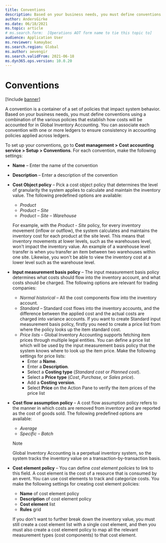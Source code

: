 ```yaml
---
title: Conventions
description: Based on your business needs, you must define conventions using a combination of the various policies that establish how costs will be accounted for in Global Inventory Accounting.
author: AndersGirke
ms.date: 06/18/2021
ms.topic: article
# ms.search.form:  [Operations AOT form name to tie this topic to]
audience: Application User
ms.reviewer: kamaybac
ms.search.region: Global
ms.author: aevengir
ms.search.validFrom: 2021-06-18
ms.dyn365.ops.version: 10.0.20
---
```


# Conventions

[!include [banner](../includes/banner.md)]

A convention is a container of a set of policies that impact system behavior. Based on your business needs, you must define conventions using a combination of the various policies that establish how costs will be accounted for in Global Inventory Accounting. You can associate each convention with one or more ledgers to ensure consistency in accounting policies applied across ledgers.

To set up your conventions, go to **Cost management > Cost accounting service > Setup > Conventions**. For each convention, make the following settings:

- **Name** – Enter the name of the convention
- **Description** – Enter a description of the convention
- **Cost Object policy** – Pick a cost object policy that determines the level of granularity the system applies to calculate and maintain the inventory value. The following predefined options are available:
    - *Product*
    - *Product – Site*
    - *Product – Site – Warehouse*

    For example, with the *Product - Site* policy, for every inventory movement (inflow or outflow), the system calculates and maintains the inventory cost for each product at the site level. This means that inventory movements at lower levels, such as the warehouses level, won't impact the inventory value. An example of a warehouse level transfer is when you transfer an item between two warehouses within one site. Likewise, you won't be able to view the inventory cost at a lower level such as the warehouse level.

- **Input measurement basis policy** – The input measurement basis policy determines what costs should flow into the inventory account, and what costs should be charged. The following options are relevant for trading companies:
    - *Normal historical* – All the cost components flow into the inventory account.
    - *Standard* – Standard cost flows into the inventory accounts, and the difference between the applied cost and the actual costs are charged into variance accounts. If you want to create Standard input measurement basis policy, firstly you need to create a price list from where the policy looks up the item standard cost.
    - *Price lists* – Global Inventory Accounting supports fetching item prices through multiple legal entities. You can define a price list which will be used by the input measurement basis policy that the system knows where to look up the item price. Make the following settings for price lists:
        - Enter a **Name**.
        - Enter a **Description**.
        - Select a **Costing type** (*Standard cost* or *Planned cost*).
        - Select a **Price type** (*Cost*, *Purchase*, or *Sales price*).
        - Add a **Costing version**.
        - Select **Price** on the Action Pane to verify the item prices of the price list

- **Cost flow assumption policy** – A cost flow assumption policy refers to the manner in which costs are removed from inventory and are reported as the cost of goods sold. The following predefined options are available:
    - *Average*
    - *Specific – Batch*

    > [!NOTE]
    > Global Inventory Accounting is a perpetual inventory system, so the system tracks the inventory value on a transaction-by-transaction basis.

- **Cost element policy** – You can define *cost element policies* to link to this field. A cost element is the cost of a resource that is consumed by an event. You can use cost elements to track and categorize costs. You make the following settings for creating cost element policies:

    - **Name** of cost element policy
    - **Description** of cost element policy
    - **Cost element** list
    - **Rules** grid

    If you don't want to further break down the inventory value, you must still create a cost element list with a single cost element, and then you must also create a cost element policy to map all the relevant measurement types (cost components) to that cost element.
